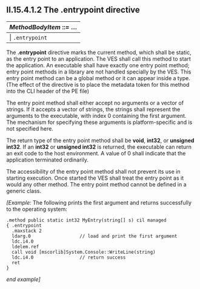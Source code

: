 ## II.15.4.1.2 The .entrypoint directive

 | _MethodBodyItem_ ::= &hellip;
 | ----
 | \| `.entrypoint`

The **.entrypoint** directive marks the current method, which shall be static, as the entry point to an application. The VES shall call this method to start the application. An executable shall have exactly one entry point method; entry point methods in a library are not handled specially by the VES. This entry point method can be a global method or it can appear inside a type. (The effect of the directive is to place the metadata token for this method into the CLI header of the PE file)

The entry point method shall either accept no arguments or a vector of strings. If it accepts a vector of strings, the strings shall represent the arguments to the executable, with index 0 containing the first argument. The mechanism for specifying these arguments is platform-specific and is not specified here.

The return type of the entry point method shall be **void**, **int32**, or **unsigned int32**. If an **int32** or **unsigned int32** is returned, the executable can return an exit code to the host environment. A value of 0 shall indicate that the application terminated ordinarily.

The accessibility of the entry point method shall not prevent its use in starting execution. Once started the VES shall treat the entry point as it would any other method. The entry point method cannot be defined in a generic class.

_[Example:_ The following prints the first argument and returns successfully to the operating system:

 ```ilasm
 .method public static int32 MyEntry(string[] s) cil managed
 { .entrypoint
   .maxstack 2
   ldarg.0                  // load and print the first argument
   ldc.i4.0
   ldelem.ref
   call void [mscorlib]System.Console::WriteLine(string)
   ldc.i4.0                 // return success
   ret
 }
 ```

_end example]_
